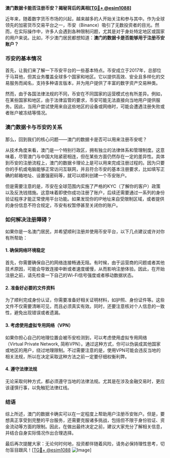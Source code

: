 **澳门数据卡能否注册币安？揭秘背后的真相[[TG💪+ @esim1088](https://t.me/s/esim1088)]**

近年来，随着数字货币市场的兴起，越来越多的人开始关注和参与其中。作为全球领先的加密货币交易平台之一，币安（Binance）吸引了无数投资者的目光。然而，在实际操作中，许多人会遇到各种限制问题，尤其是对于身处特定地区或国家的用户来说。比如，不少澳门居民都想知道：**澳门的数据卡是否能够用于注册币安账户？**

### 币安的基本情况

首先，让我们来了解一下币安平台的一些基本特点。币安成立于2017年，总部位于马耳他，但其业务覆盖全球多个国家和地区。它以提供高效、安全且多样化的交易服务而闻名，支持多种语言版本，并为用户提供了丰富的数字资产交易种类。

然而，由于各国法律法规的不同，币安在不同国家的运营模式也有所差异。例如，在某些国家和地区，由于法律监管的要求，币安可能无法直接向当地用户提供服务。因此，当用户尝试使用来自这些地区的设备或网络时，可能会遭遇注册失败或者账户被冻结等情况。

### 澳门数据卡与币安的关系

那么，回到我们的核心问题——澳门的数据卡是否可以用来注册币安呢？

从技术角度来看，澳门是一个特别行政区，拥有独立的法律体系和管理制度。这意味着，尽管澳门与中国大陆紧密相连，但在某些方面仍然存在一定的差异性。具体到币安的注册流程上，澳门的数据卡理论上是可以用来完成注册过程的。因为只要你的手机或电脑能够正常访问互联网，并且符合币安的基本注册要求，比如填写正确的邮箱地址、设置强密码等，就可以顺利创建一个币安账户。

但是需要注意的是，币安在全球范围内实施了严格的KYC（了解你的客户）政策以及反洗钱措施。这意味着即使你成功注册了账户，后续还需要通过一系列的身份验证程序才能正常使用平台功能。如果发现你的IP地址来自受限制区域，或者提供的身份信息不符合规定，币安有权暂停甚至关闭你的账户。

### 如何解决注册障碍？

如果你是一名澳门居民，并希望顺利注册并使用币安平台，以下几点建议或许对你有所帮助：

#### 1. 确保网络环境稳定
首先，你需要确保自己的网络连接畅通无阻。有时候，由于运营商的问题或者其他技术原因，可能会导致连接中断或者速度缓慢，从而影响注册体验。因此，在开始注册之前，请先检查一下自己的Wi-Fi信号强度或者移动数据状态。

#### 2. 准备好必要的文件资料
为了顺利完成身份认证，你需要准备好相关证明材料，如护照、身份证件等。这些文件不仅需要清晰可见，而且必须真实有效。同时，还要注意核对个人信息的一致性，避免出现错误或者遗漏。

#### 3. 考虑使用虚拟专用网络（VPN）
如果你担心自己的地理位置会被币安检测到，可以考虑使用虚拟专用网络（Virtual Private Network, 简称VPN）。通过这种方式，你可以伪装成其他国家或地区的用户，绕过地理限制。不过需要注意的是，使用VPN可能会违反当地的相关法规，所以在决定采取这种方法之前一定要仔细权衡利弊。

#### 4. 遵守法律法规
无论采取何种方式，都必须遵守当地的法律法规。尤其是在涉及金融交易时，更应该谨慎行事，以免触犯法律红线。

### 结语

综上所述，澳门的数据卡确实可以在一定程度上帮助用户注册币安账户。但是，要想真正享受到完整的平台服务，还需要克服诸多挑战，包括但不限于身份验证、资金流动等方面的限制。因此，在做出最终决定之前，建议大家充分了解相关信息，并结合自身实际情况作出合理选择。

最后再次提醒大家：无论何时何地，投资都伴随着风险，请务必保持理性思考，切勿盲目跟风！[[TG💪+ @esim1088](https://t.me/s/esim1088) ![Image](https://i.postimg.cc/4NQfJmqS/Snipaste-2025-05-13-00-14-12.png)]